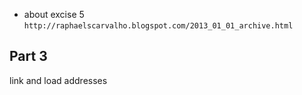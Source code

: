 - about excise 5
`http://raphaelscarvalho.blogspot.com/2013_01_01_archive.html`


## Part 3
link and load addresses
